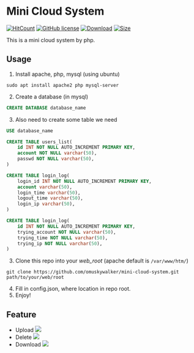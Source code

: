 # Mini Cloud System
[![HitCount](https://img.shields.io/badge/-hits-brightgreen.svg)](http://hits.dwyl.io/omuskywalker/mini-cloud-system) [![GitHub license](https://img.shields.io/github/license/omuskywalker/mini-cloud-system.svg)](https://github.com/omuskywalker/mini-cloud-system/blob/master/LICENSE)  [![Download](https://img.shields.io/badge/downloads-master-green.svg)](https://codeload.github.com/omuskywalker/mini-cloud-system/zip/master) [![Size](https://img.shields.io/github/repo-size/omuskywalker/mini-cloud-system.svg)]()

This is a mini cloud system by php.

## Usage
1. Install apache, php, mysql (using ubuntu)
```shell
sudo apt install apache2 php mysql-server
```

2. Create a database (in mysql)
```sql
CREATE DATABASE database_name
```

3. Also need to create some table we need
```sql
USE database_name

CREATE TABLE users_list(
    id INT NOT NULL AUTO_INCREMENT PRIMARY KEY,
    account NOT NULL varchar(50),
    passwd NOT NULL varchar(50),
)

CREATE TABLE login_log(
    login_id INT NOT NULL AUTO_INCREMENT PRIMARY KEY,
    account varchar(50),
    login_time varchar(50),
    logout_time varchar(50),
    login_ip varchar(50),
)

CREATE TABLE login_log(
    id INT NOT NULL AUTO_INCREMENT PRIMARY KEY,
    trying_account NOT NULL varchar(50),
    trying_time NOT NULL varchar(50),
    trying_ip NOT NULL varchar(50),
)
```

3. Clone this repo into your *web_root* (apache default is `/var/www/htm/`)
```shell
git clone https://github.com/omuskywalker/mini-cloud-system.git path/to/your/web/root
```

4. Fill in config.json, where location in repo root.
5. Enjoy!

## Feature
- Upload
![](https://github.com/omuskywalker/mini-cloud-system/blob/master/demo/upload.gif)
- Delete
![](https://github.com/omuskywalker/mini-cloud-system/blob/master/demo/delete.gif)
- Download
![](https://github.com/omuskywalker/mini-cloud-system/blob/master/demo/download.gif)